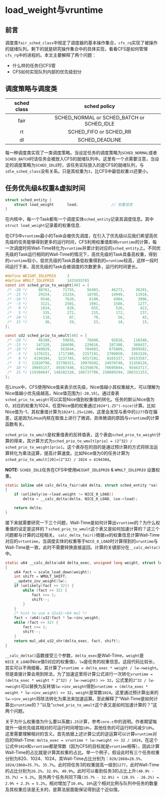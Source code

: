 # load_weight与vruntime

## 前言

调度类`fair_sched_class`中规定了调度器的基本操作集合，`cfs_rq`实现了被操作的就绪队列。剩下的就是研究操作集合中的具体实现，看看CFS是如何管理`cfs_rq`中的进程的。本文主要解释了两个问题：

- 什么样的任务归CFS管
- CFS如何实现队列内部的优先级划分

## 调度策略与调度类

| sched class |               sched policy                |
| :---------: | :---------------------------------------: |
|    fair     | SCHED_NORMAL or SCHED_BATCH or SCHED_IDLE |
|     rt      |          SCHED_FIFO or SCHED_RR           |
|     dl      |              SCHED_DEADLINE               |

每一种调度类实现了一类调度策略。当设定任务的调度策略为`SCHED_NORMAL`或者`SCHED_BATCH`时该任务会被放入CFS的就绪队列中。这里有一个点需要注意，当设定的调度策略为`SCHED_IDLE`时，该任务实际放入的是CFS的就绪队列，与`idle_sched_class`没有关系。只是其权重为`3`，比CFS中最低权重`15`还要小。

## 任务优先级&权重&虚拟时间

```c
struct sched_entity {
    struct load_weight		load;               // 权重信息
}
```

在内核中，每一个Task都有一个调度实体`sched_entity`记录其调度信息。其中`struct load_weight`记录着的权重信息.

在CFS中`vruntime`最小的Task会被优先调度，在引入了优先级以后我们希望高优先级的任务能够得到更多的运行时间，CFS利用权重值影响`vruntime`的计算，每一次调度时将Wall-Time转化为`vruntime`并累计到对应的`sched_entity`上。不同优先级的Task运行相同的Wall-Time的情况下，高优先级的Task具备高权重，得到的`vruntime`较小，低优先级的Task具备低权重得到的`vruntime`较高，这样一段时间运行下来，高优先级的Task会被调度的次数更多，运行的时间更长。

```c
#define WEIGHT_IDLEPRIO		3              
#define WMULT_IDLEPRIO		1431655765
const int sched_prio_to_weight[40] = {
 /* -20 */     88761,     71755,     56483,     46273,     36291,
 /* -15 */     29154,     23254,     18705,     14949,     11916,
 /* -10 */      9548,      7620,      6100,      4904,      3906,
 /*  -5 */      3121,      2501,      1991,      1586,      1277,
 /*   0 */      1024,       820,       655,       526,       423,
 /*   5 */       335,       272,       215,       172,       137,
 /*  10 */       110,        87,        70,        56,        45,
 /*  15 */        36,        29,        23,        18,        15,
};

const u32 sched_prio_to_wmult[40] = {
 /* -20 */     48388,     59856,     76040,     92818,    118348,
 /* -15 */    147320,    184698,    229616,    287308,    360437,
 /* -10 */    449829,    563644,    704093,    875809,   1099582,
 /*  -5 */   1376151,   1717300,   2157191,   2708050,   3363326,
 /*   0 */   4194304,   5237765,   6557202,   8165337,  10153587,
 /*   5 */  12820798,  15790321,  19976592,  24970740,  31350126,
 /*  10 */  39045157,  49367440,  61356676,  76695844,  95443717,
 /*  15 */ 119304647, 148102320, 186737708, 238609294, 286331153,
};
```

在Linux中，CFS使用Nice值来表示优先级，Nice值越小其权重越大，可以理解为Nice值越小优先级越高，Nice值范围为`[-20,19]`。通过查表`sched_prio_to_weight`可以实现Nice值到权重值的转化。任务的默认Nice值为0，对应的权重为1024，任意Nice值的权重通过`1024*1.25^(-nice)`计算。比如Nice值为-1，其权重值计算为`1024*1.25=1280`，这里会发现与表中的`1277`存在偏差，这是因为Linux内核在取值上进行了微调，具体微调的原因与`vruntime`的计算函数有关。

`sched_prio_to_wmult`是权重值表的反转值表，这个表由`sched_prio_to_weight`计算的得来，其计算方式为`sched_prio_to_wmult[prio] = (2^32) / sched_prio_to_weight[prio]`。这个表存在的目的是通过预计算的方式将除法运算转化为乘法运算，提高计算速度。比如Nice值为0的任务计算为`sched_prio_to_wmult[20]=(2^32) / 1024 = 4194304`。

**NOTE:** `SCHED_IDLE`任务在CFS中使用`WEIGHT_IDLEPRIO` & `WMULT_IDLEPRIO` 设置权重。

```c
static inline u64 calc_delta_fair(u64 delta, struct sched_entity *se)
{
    if (unlikely(se->load.weight != NICE_0_LOAD))
        delta = __calc_delta(delta, NICE_0_LOAD, &se->load);

    return delta;
}
```

接下来就需要研究一下三个问题，Wall-Time是如何计算出`vruntime`的？为什么权重值的设定是这样的？`sched_prio_to_wmult`这个表又是如何加速计算的？这三个问题都与计算的过程相关。
`calc_delta_fair()`根据`se`的权重信息计算Wall-Time对应的`vrtuntime`，当调度实体的权重等于`NICE_0_LOAD`时计算得到的`vruntime`与Wall-Time是一致，此时不需要转换直接返回。计算的关键部分在`__calc_delta()`中。

```c
static u64 __calc_delta(u64 delta_exec, unsigned long weight, struct load_weight *lw)
{
    u64 fact = scale_load_down(weight);
    int shift = WMULT_SHIFT;
    __update_inv_weight(lw);
    if (unlikely(fact >> 32)) {
        while (fact >> 32) {
            fact >>= 1;
            shift--;
        }
    }
    /* hint to use a 32x32->64 mul */
    fact = (u64)(u32)fact * lw->inv_weight;
    while (fact >> 32) {
        fact >>= 1;
        shift--;
    }
    return mul_u64_u32_shr(delta_exec, fact, shift);
}
```

`__calc_delta()`函数接受三个参数，`delta_exec`是Wall-Time，`weight`是`NICE_0_LOAD`(Nice值0对应的权重值)，`lw`是任务的权重信息。这段代码比较长，其实可以不用细看，其计算了`vruntime = delta_exec * weight / lw->weight`。但是直接计算会用到除法，为了加速这里将计算公式进行一次转化`vruntime = (delta_exec * weight * 2^32) / lw->weight) >> 32`，公式里的`2^32 / lw->weight`可以替换为反转值`lw->inv_weight`得到`vruntime = (delta_exec * weight * lw->inv_weight) >> 32`，`weight`是常数`1024`。这里通过预计算出来的`lw->inv_weight`将除法转化为乘法来加速运算。至此解释了“Wall-Time是如何计算出`vruntime`的？”以及“`sched_prio_to_wmult`这个表又是如何加速计算的？”这两个问题。

关于为什么权重值为什么要以系数`1.25`计算，参考`core.c`中的说明。作者期望每提升一级优先级其相对的可运行时间增加`10%`，其他任务的可运行时间减少`10%`。这里需要理解相对的含义。首先依据上述计算公式的逆运算可以计算`vruntime`对应的Wall-Time: `delta_exec = vruntime * lw->weight >> 32 / 1024`，在这个公式中`1024`和`vruntime`都是常数（因为CFS的目标就是`vruntime`相等），因此计算Wall-Time的占比就是计算其权重的占比。举一个例子，假设此时有三个任务权重分别为820、1024、1024，其Wall-Time占比分别为：`820/2868=28.5%`、`1024/2868=35.7%`、`35.7%`。此时将任务3的权重提高一级到`1277`，此时Wall-Time的占比分别为`26.2%`、`32.8%`、`40.9%`。此时可以看到任务3的占比上升`(40.9% - 35.7%) = 5.2%`，另外两个任务共同下降`(35.7% - 32.8%) + (28.5% - 26.2%) = 2.9% + 2.3% = 5.2%`，相对增加了`10.4%`。`10%`这个相对比例与队列中任务的数量及其权重应该是无关的，是算法层面能保证得到这个近似值。
